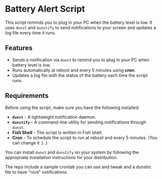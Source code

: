 # Battery Alert Script

This script reminds you to plug in your PC when the battery level is low. It uses `dunst` and `dunstify` to send notifications to your screen and updates a log file every time it runs.

## Features
- Sends a notification via `dunst` to remind you to plug in your PC when battery level is low.
- Runs automatically at reboot and every 5 minutes using **cron**.
- Updates a log file with the status of the battery each time the script runs.

## Requirements

Before using the script, make sure you have the following installed:

- **`dunst`** - A lightweight notification daemon.
- **`dunstify`** - A command-line utility for sending notifications through `dunst`.
- **Fish Shell** - The script is written in Fish shell.
- **Cron** - To schedule the script to run at reboot and every 5 minutes. (You can change it :) .)

You can install `dunst` and `dunstify` on your system by following the appropriate installation instructions for your distribution.

The repo include a sample crontab you can use and tweak and a dunstrc file to have "nice" notifications.
